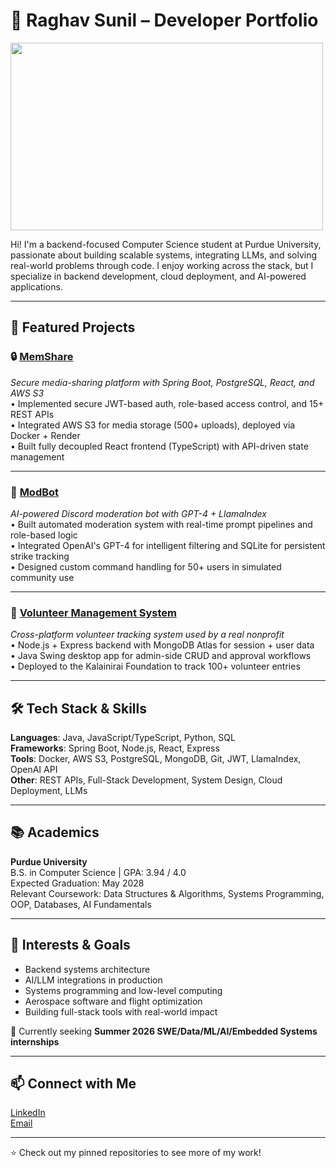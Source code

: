 # 💼 Raghav Sunil – Developer Portfolio

<img src="picture.jpg" width="500" height="300"/>

Hi! I'm a backend-focused Computer Science student at Purdue University, passionate about building scalable systems, integrating LLMs, and solving real-world problems through code. I enjoy working across the stack, but I specialize in backend development, cloud deployment, and AI-powered applications.

---

## 🚀 Featured Projects

### 🔒 [MemShare](https://github.com/your-username/MemShare)
*Secure media-sharing platform with Spring Boot, PostgreSQL, React, and AWS S3*  
• Implemented secure JWT-based auth, role-based access control, and 15+ REST APIs  
• Integrated AWS S3 for media storage (500+ uploads), deployed via Docker + Render  
• Built fully decoupled React frontend (TypeScript) with API-driven state management

---

### 🤖 [ModBot](https://github.com/your-username/ModBot)
*AI-powered Discord moderation bot with GPT-4 + LlamaIndex*  
• Built automated moderation system with real-time prompt pipelines and role-based logic  
• Integrated OpenAI's GPT-4 for intelligent filtering and SQLite for persistent strike tracking  
• Designed custom command handling for 50+ users in simulated community use

---

### 🧾 [Volunteer Management System](https://github.com/your-username/Volunteer-Manager)
*Cross-platform volunteer tracking system used by a real nonprofit*  
• Node.js + Express backend with MongoDB Atlas for session + user data  
• Java Swing desktop app for admin-side CRUD and approval workflows  
• Deployed to the Kalainirai Foundation to track 100+ volunteer entries

---

## 🛠️ Tech Stack & Skills

**Languages**: Java, JavaScript/TypeScript, Python, SQL  
**Frameworks**: Spring Boot, Node.js, React, Express  
**Tools**: Docker, AWS S3, PostgreSQL, MongoDB, Git, JWT, LlamaIndex, OpenAI API  
**Other**: REST APIs, Full-Stack Development, System Design, Cloud Deployment, LLMs

---

## 📚 Academics

**Purdue University**  
B.S. in Computer Science | GPA: 3.94 / 4.0  
Expected Graduation: May 2028  
Relevant Coursework: Data Structures & Algorithms, Systems Programming, OOP, Databases, AI Fundamentals

---

## 🧠 Interests & Goals

- Backend systems architecture  
- AI/LLM integrations in production  
- Systems programming and low-level computing  
- Aerospace software and flight optimization  
- Building full-stack tools with real-world impact  

🎯 Currently seeking **Summer 2026 SWE/Data/ML/AI/Embedded Systems internships**

---

## 📫 Connect with Me

[LinkedIn](https://www.linkedin.com/in/raghav-sunil-573b06199/)  
[Email](raghav.b.sunil@gmail.com)

---

⭐ Check out my pinned repositories to see more of my work!

